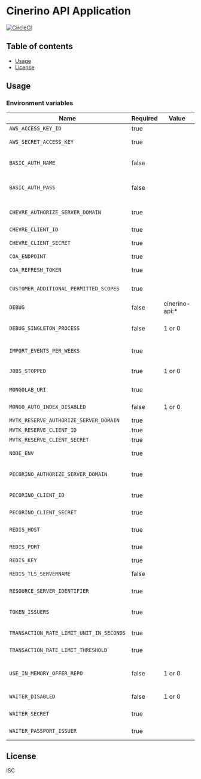 # Cinerino API Application

[![CircleCI](https://circleci.com/gh/cinerino/api.svg?style=svg)](https://circleci.com/gh/cinerino/api)

## Table of contents

* [Usage](#usage)
* [License](#license)

## Usage

### Environment variables

| Name                                     | Required | Value          | Purpose                                |
| ---------------------------------------- | -------- | -------------- | -------------------------------------- |
| `AWS_ACCESS_KEY_ID`                      | true     |                | AWS access key                         |
| `AWS_SECRET_ACCESS_KEY`                  | true     |                | AWS secret access key                  |
| `BASIC_AUTH_NAME`                        | false    |                | Basic authentication user name         |
| `BASIC_AUTH_PASS`                        | false    |                | Basic authentication user password     |
| `CHEVRE_AUTHORIZE_SERVER_DOMAIN`         | true     |                | Chevre authorize server domain         |
| `CHEVRE_CLIENT_ID`                       | true     |                | Chevre client id                       |
| `CHEVRE_CLIENT_SECRET`                   | true     |                | Chevre client secret                   |
| `COA_ENDPOINT`                           | true     |                | COA endpoint                           |
| `COA_REFRESH_TOKEN`                      | true     |                | COA refresh token                      |
| `CUSTOMER_ADDITIONAL_PERMITTED_SCOPES`   | true     |                | 会員追加許可スコープ                   |
| `DEBUG`                                  | false    | cinerino-api:* | Debug                                  |
| `DEBUG_SINGLETON_PROCESS`                | false    | 1 or 0         | Singleton Process Debug Flag           |
| `IMPORT_EVENTS_PER_WEEKS`                | true     |                | イベントインポート処理単位期間         |
| `JOBS_STOPPED`                           | true     | 1 or 0         | 非同期ジョブ停止フラグ                 |
| `MONGOLAB_URI`                           | true     |                | MongoDB connection URI                 |
| `MONGO_AUTO_INDEX_DISABLED`              | false    | 1 or 0         | MongoDB auto index flag                |
| `MVTK_RESERVE_AUTHORIZE_SERVER_DOMAIN`   | true     |                | Mvtk credentials                       |
| `MVTK_RESERVE_CLIENT_ID`                 | true     |                | Mvtk credentials                       |
| `MVTK_RESERVE_CLIENT_SECRET`             | true     |                | Mvtk credentials                       |
| `NODE_ENV`                               | true     |                | Environment name                       |
| `PECORINO_AUTHORIZE_SERVER_DOMAIN`       | true     |                | Pecorino authorize server domain       |
| `PECORINO_CLIENT_ID`                     | true     |                | Pecorino client id                     |
| `PECORINO_CLIENT_SECRET`                 | true     |                | Pecorino client secret                 |
| `REDIS_HOST`                             | true     |                | Redis Cache host                       |
| `REDIS_PORT`                             | true     |                | Redis Cache port                       |
| `REDIS_KEY`                              | true     |                | Redis Cache key                        |
| `REDIS_TLS_SERVERNAME`                   | false    |                | Redis Cache host                       |
| `RESOURCE_SERVER_IDENTIFIER`             | true     |                | Resource server identifier             |
| `TOKEN_ISSUERS`                          | true     |                | Token issuers(Comma-separated)         |
| `TRANSACTION_RATE_LIMIT_UNIT_IN_SECONDS` | true     |                | Transaction rate limit unit            |
| `TRANSACTION_RATE_LIMIT_THRESHOLD`       | true     |                | Transaction rate limit threshold       |
| `USE_IN_MEMORY_OFFER_REPO`               | false    | 1 or 0         | インメモリオファーリポジトリ使用フラグ |
| `WAITER_DISABLED`                        | false    | 1 or 0         | WAITER Disable Flag                    |
| `WAITER_SECRET`                          | true     |                | WAITER Pasport Token Secret            |
| `WAITER_PASSPORT_ISSUER`                 | true     |                | WAITER Pasport Issuer                  |

## License

ISC
